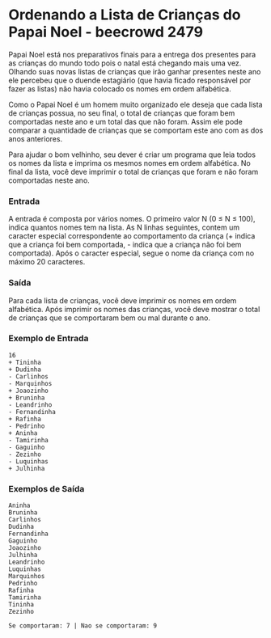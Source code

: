 # Ordenando a Lista de Crianças do Papai Noel - beecrowd 2479

Papai Noel está nos preparativos finais para a entrega dos presentes para as crianças do mundo todo pois o natal está chegando mais uma vez. Olhando suas novas listas de crianças que irão ganhar presentes neste ano ele percebeu que o duende estagiário (que havia ficado responsável por fazer as listas) não havia colocado os nomes em ordem alfabética.

Como o Papai Noel é um homem muito organizado ele deseja que cada lista de crianças possua, no seu final, o total de crianças que foram bem comportadas neste ano e um total das que não foram. Assim ele pode comparar a quantidade de crianças que se comportam este ano com as dos anos anteriores.

Para ajudar o bom velhinho, seu dever é criar um programa que leia todos os nomes da lista e imprima os mesmos nomes em ordem alfabética. No final da lista, você deve imprimir o total de crianças que foram e não foram comportadas neste ano.

### Entrada
A entrada é composta por vários nomes. O primeiro valor N (0 ≤ N ≤ 100), indica quantos nomes tem na lista. As N linhas seguintes, contem um caracter especial correspondente ao comportamento da criança (+ indica que a criança foi bem comportada, - indica que a criança não foi bem comportada). Após o caracter especial, segue o nome da criança com no máximo 20 caracteres.

### Saída
Para cada lista de crianças, você deve imprimir os nomes em ordem alfabética. Após imprimir os nomes das crianças, você deve mostrar o total de crianças que se comportaram bem ou mal durante o ano.

### Exemplo de Entrada
```
16
+ Tininha
+ Dudinha
- Carlinhos
- Marquinhos
+ Joaozinho
+ Bruninha
- Leandrinho
- Fernandinha
+ Rafinha
- Pedrinho
+ Aninha
- Tamirinha
- Gaguinho
- Zezinho
- Luquinhas
+ Julhinha
```

### Exemplos de Saída
```
Aninha
Bruninha
Carlinhos
Dudinha
Fernandinha
Gaguinho
Joaozinho
Julhinha
Leandrinho
Luquinhas
Marquinhos
Pedrinho
Rafinha
Tamirinha
Tininha
Zezinho

Se comportaram: 7 | Nao se comportaram: 9
```
